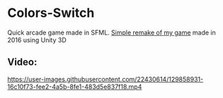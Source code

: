 # Colors-Switch
Quick arcade game made in SFML. <a href="https://www.youtube.com/watch?v=ilAKOSftO2s">Simple remake of my game</a> made in 2016 using Unity 3D

## Video:
https://user-images.githubusercontent.com/22430614/129858931-16c10f73-fee2-4a5b-8fe1-483d5e837f18.mp4
